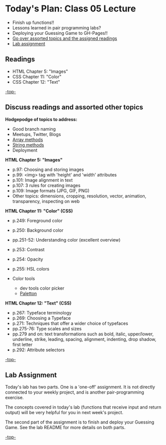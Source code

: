 <a id="top"></a>
# Today's Plan: Class 05 Lecture

- Finish up functions!!
- Lessons learned in pair programming labs?
- Deploying your Guessing Game to GH-Pages!! 
- [Go over assorted topics and the assigned readings](#readings)
- [Lab assignment](#code)

## Readings

- HTML Chapter 5: "Images"
- CSS Chapter 11: "Color"
- CSS Chapter 12: "Text"

[-top-](#top)

<a id="readings"></a>
## Discuss readings and assorted other topics

**Hodgepodge of topics to address:**
- Good branch naming
- Meetups, Twitter, Blogs
- [Array methods](https://developer.mozilla.org/en-US/docs/Web/JavaScript/Reference/Global_Objects/Array)
- [String methods](https://developer.mozilla.org/en-US/docs/Web/JavaScript/Reference/Global_Objects/String)
- Deployment

**HTML Chapter 5: "Images"**

- p.97: Choosing and storing images
- p.99: \<img> tag with 'height' and 'width' attributes
- p.101: Image alignment in text
- p.107: 3 rules for creating images
- p.109: Image formats (JPG, GIF, PNG)
- Other topics: dimensions, cropping, resolution, vector, animation, transparency, inspecting on web

**HTML Chapter 11: "Color" (CSS)**

- p.249: Foreground color
- p.250: Background color
- pp.251-52: Understanding color (excellent overview)
- p.253: Contrast
- p.254: Opacity
- p.255: HSL colors

- Color tools
  - dev tools color picker
  - [Paletton](paletton.com)

**HTML Chapter 12: "Text" (CSS)**

- p.267: Typeface terminology
- p.269: Choosing a Typeface
- p.271: Techniques that offer a wider choice of typefaces
- pp.275-76: Type scales and sizes
- pp.279 and on: text transformations such as bold, italic, upper/lower, underline, strike, leading, spacing, alignment, indenting, drop shadow, first letter
- p.292: Attribute selectors

[-top-](#top)

<a id="code"></a>
## Lab Assignment

Today's lab has two parts. One is a 'one-off' assignment. It is not directly connected to your weekly project, and is another pair-programming exercise.

The concepts covered in today's lab (functions that receive input and return output) will be very helpful for you in next week's project.

The second part of the assignment is to finish and deploy your Guessing Game. See the lab README for more details on both parts.

[-top-](#top)

